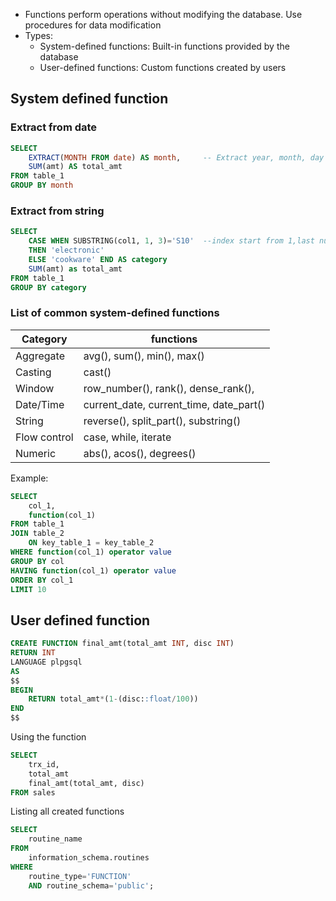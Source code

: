 - Functions perform operations without modifying the database. Use procedures for data modification
- Types:
	- System-defined functions: Built-in functions provided by the database
	- User-defined functions: Custom functions created by users
## System defined function
### Extract from date
```sql
SELECT 
	EXTRACT(MONTH FROM date) AS month,     -- Extract year, month, day
	SUM(amt) AS total_amt
FROM table_1
GROUP BY month
```

### Extract from string
```sql
SELECT 
	CASE WHEN SUBSTRING(col1, 1, 3)='S10'  --index start from 1,last num included
	THEN 'electronic'
	ELSE 'cookware' END AS category
	SUM(amt) as total_amt
FROM table_1
GROUP BY category
```

### List of common system-defined functions

| Category     | functions                               |
| ------------ | --------------------------------------- |
| Aggregate    | avg(), sum(), min(), max()              |
| Casting      | cast()                                  |
| Window       | row_number(), rank(), dense_rank(),     |
| Date/Time    | current_date, current_time, date_part() |
| String       | reverse(), split_part(), substring()    |
| Flow control | case, while, iterate                    |
| Numeric      | abs(), acos(), degrees()                |
Example:
```sql
SELECT 
	col_1,
	function(col_1)
FROM table_1
JOIN table_2
	ON key_table_1 = key_table_2
WHERE function(col_1) operator value
GROUP BY col
HAVING function(col_1) operator value
ORDER BY col_1
LIMIT 10
```

## User defined function
```sql
CREATE FUNCTION final_amt(total_amt INT, disc INT)
RETURN INT
LANGUAGE plpgsql
AS
$$
BEGIN
	RETURN total_amt*(1-(disc::float/100))
END
$$
```

Using the function
```sql
SELECT 
	trx_id,
	total_amt
	final_amt(total_amt, disc)
FROM sales
```

Listing all created functions
```sql
SELECT
	routine_name
FROM 
	information_schema.routines
WHERE
	routine_type='FUNCTION'
	AND routine_schema='public';
```